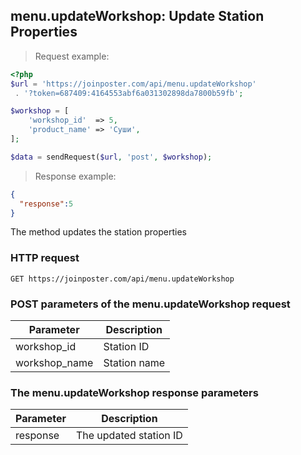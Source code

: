 ## menu.updateWorkshop: Update Station Properties

> Request example:

```php
<?php
$url = 'https://joinposter.com/api/menu.updateWorkshop'
 . '?token=687409:4164553abf6a031302898da7800b59fb';

$workshop = [
    'workshop_id'  => 5,
    'product_name' => 'Суши',
];

$data = sendRequest($url, 'post', $workshop);
```

> Response example:

```json
{  
  "response":5
}
```

The method updates the station properties

### HTTP request

`GET https://joinposter.com/api/menu.updateWorkshop`

### POST parameters of the menu.updateWorkshop request

Parameter | Description
--------- | -----------
workshop_id | Station ID
workshop_name | Station name

### The menu.updateWorkshop response parameters

Parameter | Description
--------- | -----------
response | The updated station ID

